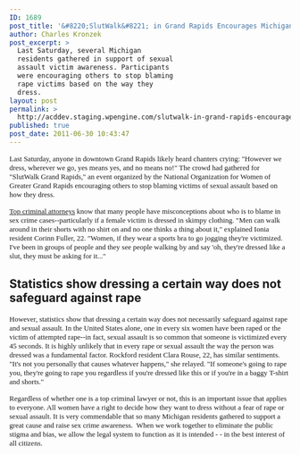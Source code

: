 ```yaml
---
ID: 1689
post_title: '&#8220;SlutWalk&#8221; in Grand Rapids Encourages Michigan Residents to Stop Blaming Victims of Sexual Assault'
author: Charles Kronzek
post_excerpt: >
  Last Saturday, several Michigan
  residents gathered in support of sexual
  assault victim awareness. Participants
  were encouraging others to stop blaming
  rape victims based on the way they
  dress.
layout: post
permalink: >
  http://acddev.staging.wpengine.com/slutwalk-in-grand-rapids-encourages-michigan-residents-to-stop-blaming-victims-of-sexual-assault.html
published: true
post_date: 2011-06-30 10:43:47
---
```

<span style="font-family: Times New Roman; font-size: small;">Last Saturday, anyone in downtown Grand Rapids likely heard chanters crying: "However we dress, wherever we go, yes means yes, and no means no!" The crowd had gathered for "SlutWalk Grand Rapids," an event organized by the National Organization for Women of Greater Grand Rapids encouraging others to stop blaming victims of sexual assault based on how they dress.</span>

<span style="font-family: Times New Roman; font-size: small;"><a title="top criminal attorneys" href="http://acddev.staging.wpengine.com" target="_blank">Top criminal attorneys</a> know that many people have misconceptions about who is to blame in sex crime cases--particularly if a female victim is dressed in skimpy clothing. "Men can walk around in their shorts with no shirt on and no one thinks a thing about it," explained Ionia resident Corinn Fuller, 22. "Women, if they wear a sports bra to go jogging they're victimized. I've been in groups of people and they see people walking by and say 'oh, they're dressed like a slut, they must be asking for it..."</span>


<h2>Statistics show dressing a certain way does not safeguard against rape</h2>

<span style="font-family: Times New Roman; font-size: small;">However, statistics show that dressing a certain way does not necessarily safeguard against rape and sexual assault. In the United States alone, one in every six women have been raped or the victim of attempted rape--in fact, sexual assault is so common that someone is victimized every 45 seconds. It is highly unlikely that in every rape or sexual assault the way the person was dressed was a fundamental factor. Rockford resident Clara Rouse, 22, has similar sentiments. "It's not you personally that causes whatever happens," she relayed. "If someone's going to rape you, they're going to rape you regardless if you're dressed like this or if you're in a baggy T-shirt and shorts."</span>

<span style="font-family: Times New Roman; font-size: small;">Regardless of whether one is a top criminal lawyer or not, this is an important issue that applies to everyone. All women have a right to decide how they want to dress without a fear of rape or sexual assault. It is very commendable that so many Michigan residents gathered to support a great cause and raise sex crime awareness.  When we work together to eliminate the public stigma and bias, we allow the legal system to function as it is intended - - in the best interest of all citizens.</span>
